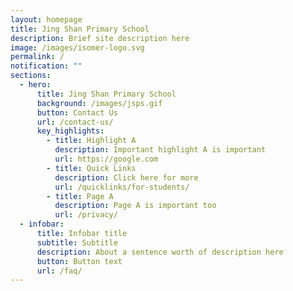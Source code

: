 ```yaml
---
layout: homepage
title: Jing Shan Primary School
description: Brief site description here
image: /images/isomer-logo.svg
permalink: /
notification: ""
sections:
  - hero:
      title: Jing Shan Primary School
      background: /images/jsps.gif
      button: Contact Us
      url: /contact-us/
      key_highlights:
        - title: Highlight A
          description: Important highlight A is important
          url: https://google.com
        - title: Quick Links
          description: Click here for more
          url: /quicklinks/for-students/
        - title: Page A
          description: Page A is important too
          url: /privacy/
  - infobar:
      title: Infobar title
      subtitle: Subtitle
      description: About a sentence worth of description here
      button: Button text
      url: /faq/
---
```

